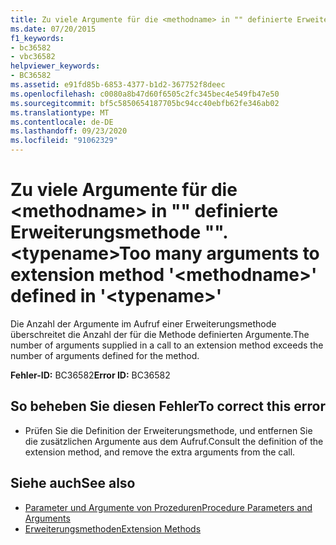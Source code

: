 ```yaml
---
title: Zu viele Argumente für die <methodname> in "" definierte Erweiterungsmethode "". <typename>
ms.date: 07/20/2015
f1_keywords:
- bc36582
- vbc36582
helpviewer_keywords:
- BC36582
ms.assetid: e91fd85b-6853-4377-b1d2-367752f8deec
ms.openlocfilehash: c0080a8b47d60f6505c2fc345bec4e549fb47e50
ms.sourcegitcommit: bf5c5850654187705bc94cc40ebfb62fe346ab02
ms.translationtype: MT
ms.contentlocale: de-DE
ms.lasthandoff: 09/23/2020
ms.locfileid: "91062329"
---
```

# <a name="too-many-arguments-to-extension-method-methodname-defined-in-typename"></a><span data-ttu-id="586d8-102">Zu viele Argumente für die \<methodname> in "" definierte Erweiterungsmethode "". \<typename></span><span class="sxs-lookup"><span data-stu-id="586d8-102">Too many arguments to extension method '\<methodname>' defined in '\<typename>'</span></span>

<span data-ttu-id="586d8-103">Die Anzahl der Argumente im Aufruf einer Erweiterungsmethode überschreitet die Anzahl der für die Methode definierten Argumente.</span><span class="sxs-lookup"><span data-stu-id="586d8-103">The number of arguments supplied in a call to an extension method exceeds the number of arguments defined for the method.</span></span>  
  
 <span data-ttu-id="586d8-104">**Fehler-ID:** BC36582</span><span class="sxs-lookup"><span data-stu-id="586d8-104">**Error ID:** BC36582</span></span>  
  
## <a name="to-correct-this-error"></a><span data-ttu-id="586d8-105">So beheben Sie diesen Fehler</span><span class="sxs-lookup"><span data-stu-id="586d8-105">To correct this error</span></span>  
  
- <span data-ttu-id="586d8-106">Prüfen Sie die Definition der Erweiterungsmethode, und entfernen Sie die zusätzlichen Argumente aus dem Aufruf.</span><span class="sxs-lookup"><span data-stu-id="586d8-106">Consult the definition of the extension method, and remove the extra arguments from the call.</span></span>  
  
## <a name="see-also"></a><span data-ttu-id="586d8-107">Siehe auch</span><span class="sxs-lookup"><span data-stu-id="586d8-107">See also</span></span>

- [<span data-ttu-id="586d8-108">Parameter und Argumente von Prozeduren</span><span class="sxs-lookup"><span data-stu-id="586d8-108">Procedure Parameters and Arguments</span></span>](../programming-guide/language-features/procedures/procedure-parameters-and-arguments.md)
- [<span data-ttu-id="586d8-109">Erweiterungsmethoden</span><span class="sxs-lookup"><span data-stu-id="586d8-109">Extension Methods</span></span>](../programming-guide/language-features/procedures/extension-methods.md)
